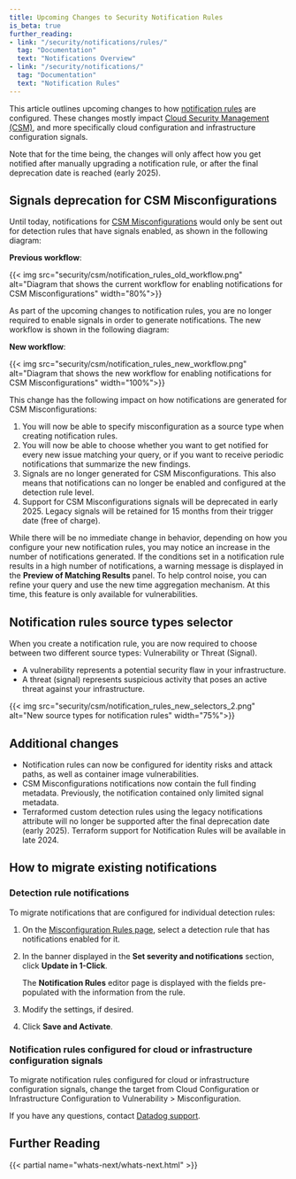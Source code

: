 ```yaml
---
title: Upcoming Changes to Security Notification Rules
is_beta: true
further_reading:
- link: "/security/notifications/rules/"
  tag: "Documentation"
  text: "Notifications Overview"
- link: "/security/notifications/"
  tag: "Documentation"
  text: "Notification Rules"
---
```


This article outlines upcoming changes to how [notification rules][1] are configured. These changes mostly impact [Cloud Security Management (CSM)][4], and more specifically cloud configuration and infrastructure configuration signals. 

Note that for the time being, the changes will only affect how you get notified after manually upgrading a notification rule, or after the final deprecation date is reached (early 2025). 

## Signals deprecation for CSM Misconfigurations

Until today, notifications for [CSM Misconfigurations][2] would only be sent out for detection rules that have signals enabled, as shown in the following diagram:

**Previous workflow**:

{{< img src="security/csm/notification_rules_old_workflow.png" alt="Diagram that shows the current workflow for enabling notifications for CSM Misconfigurations" width="80%">}}

As part of the upcoming changes to notification rules, you are no longer required to enable signals in order to generate notifications. The new workflow is shown in the following diagram:

**New workflow**:

{{< img src="security/csm/notification_rules_new_workflow.png" alt="Diagram that shows the new workflow for enabling notifications for CSM Misconfigurations" width="100%">}}

This change has the following impact on how notifications are generated for CSM Misconfigurations:

1. You will now be able to specify misconfiguration as a source type when creating notification rules.
2. You will now be able to choose whether you want to get notified for every new issue matching your query, or if you want to receive periodic notifications that summarize the new findings.
3. Signals are no longer generated for CSM Misconfigurations. This also means that notifications can no longer be enabled and configured at the detection rule level.
4. Support for CSM Misconfigurations signals will be deprecated in early 2025. Legacy signals will be retained for 15 months from their trigger date (free of charge).

<div class="alert alert-warning">While there will be no immediate change in behavior, depending on how you configure your new notification rules, you may notice an increase in the number of notifications generated. If the conditions set in a notification rule results in a high number of notifications, a warning message is displayed in the <strong>Preview of Matching Results</strong> panel. To help control noise, you can refine your query and use the new time aggregation mechanism. At this time, this feature is only available for vulnerabilities.</div>

## Notification rules source types selector

When you create a notification rule, you are now required to choose between two different source types: Vulnerability or Threat (Signal).

- A vulnerability represents a potential security flaw in your infrastructure.
- A threat (signal) represents suspicious activity that poses an active threat against your infrastructure.

{{< img src="security/csm/notification_rules_new_selectors_2.png" alt="New source types for notification rules" width="75%">}}

## Additional changes

- Notification rules can now be configured for identity risks and attack paths, as well as container image vulnerabilities.
- CSM Misconfigurations notifications now contain the full finding metadata. Previously, the notification contained only limited signal metadata.
- Terraformed custom detection rules using the legacy notifications attribute will no longer be supported after the final deprecation date (early 2025). Terraform support for Notification Rules will be available in late 2024. 

## How to migrate existing notifications

### Detection rule notifications

To migrate notifications that are configured for individual detection rules:

1. On the [Misconfiguration Rules page][3], select a detection rule that has notifications enabled for it.
2. In the banner displayed in the **Set severity and notifications** section, click **Update in 1-Click**.

   The **Notification Rules** editor page is displayed with the fields pre-populated with the information from the rule.

3. Modify the settings, if desired.
4. Click **Save and Activate**.

### Notification rules configured for cloud or infrastructure configuration signals

To migrate notification rules configured for cloud or infrastructure configuration signals, change the target from Cloud Configuration or Infrastructure Configuration to Vulnerability > Misconfiguration. 

If you have any questions, contact [Datadog support][7]. 

## Further Reading

{{< partial name="whats-next/whats-next.html" >}}

[1]: /security/notifications/rules/
[2]: /security/misconfigurations
[3]: https://app.datadoghq.com/security/configuration/compliance/rules?query=type%3A%28cloud_configuration%20OR%20infrastructure_configuration%29%20notification%3A%2A%20&deprecated=hide&groupBy=severity&sort=date
[4]: /security/cloud_security_management/ 
[5]: /security/application_security/
[6]: /security/cloud_siem/
[7]: /help/
